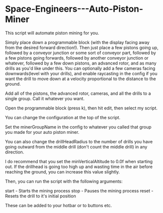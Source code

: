 # Space-Engineers---Auto-Piston-Miner
This script will automate piston mining for you.

Simply place down a programmable block (with the display facing away from the desired forward direction!).  Then just place a few pistons going up, followed by a conveyor junction or some sort of conveyor part, followed by a few pistons going forwards, followed by another conveyor junction or whatever, followed by a few down pistons, an advanced rotor, and as many drills as you'd like under this. You can optionally add a few cameras facing downwards(level with your drills), and enable raycasting in the config if you want the drill to move down at a velocity proportional to the distance to the ground.

Add all of the pistons, the advanced rotor, cameras, and all the drills to a single group. Call it whatever you want. 

Open the programmable block (press k), then hit edit, then select my script. 

You can change the configuration at the top of the script.  

Set the minerGroupName in the config to whatever you called that group you made for your auto piston miner. 

You can also change the drillHeadRadius to the number of drills you have going outward from the middle drill (don't count the middle drill) in any direction. 

I do recommend that you set the minVerticalAltitude to 0.0f when starting out. If the drillhead is going too high up and wasting time in the air before reaching the ground, you can increase this value slightly. 

Then, you can run the script with the following arguments:

start - Starts the mining process 
stop - Pauses the mining process
reset - Resets the drill to it's initial position

These can be added to your hotbar or to buttons etc.
